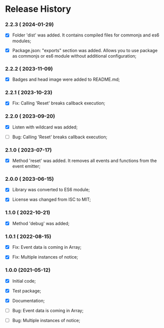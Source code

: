 # Release History



### 2.2.3 ( 2024-01-29)
- [x] Folder 'dist' was added. It contains compiled files for commonjs and es6 modules;
- [x] Package.json: "exports" section was added. Allows you to use package as commonjs or es6 module without additional configuration;



### 2.2.2 ( 2023-11-09)
- [x] Badges and head image were added to README.md;



### 2.2.1 ( 2023-10-23)
- [x] Fix: Calling 'Reset' breaks callback execution;

### 2.2.0 ( 2023-09-20)
- [x] Listen with wildcard was added;
- [ ] Bug: Calling 'Reset' breaks callback execution;



### 2.1.0 ( 2023-07-17)
- [x] Method 'reset' was added. It removes all events and functions from the event emitter; 



### 2.0.0 ( 2023-06-15)
- [x] Library was converted to ES6 module;
- [x] License was changed from ISC to MIT;



### 1.1.0 ( 2022-10-21)
- [x] Method 'debug' was added;




### 1.0.1 ( 2022-08-15)
- [x] Fix: Event data is coming in Array;
- [x] Fix: Multiple instances of notice;



### 1.0.0 (2021-05-12)
- [x] Initial code;
- [x] Test package;
- [x] Documentation;
- [ ] Bug: Event data is coming in Array;
- [ ] Bug: Multiple instances of notice;


